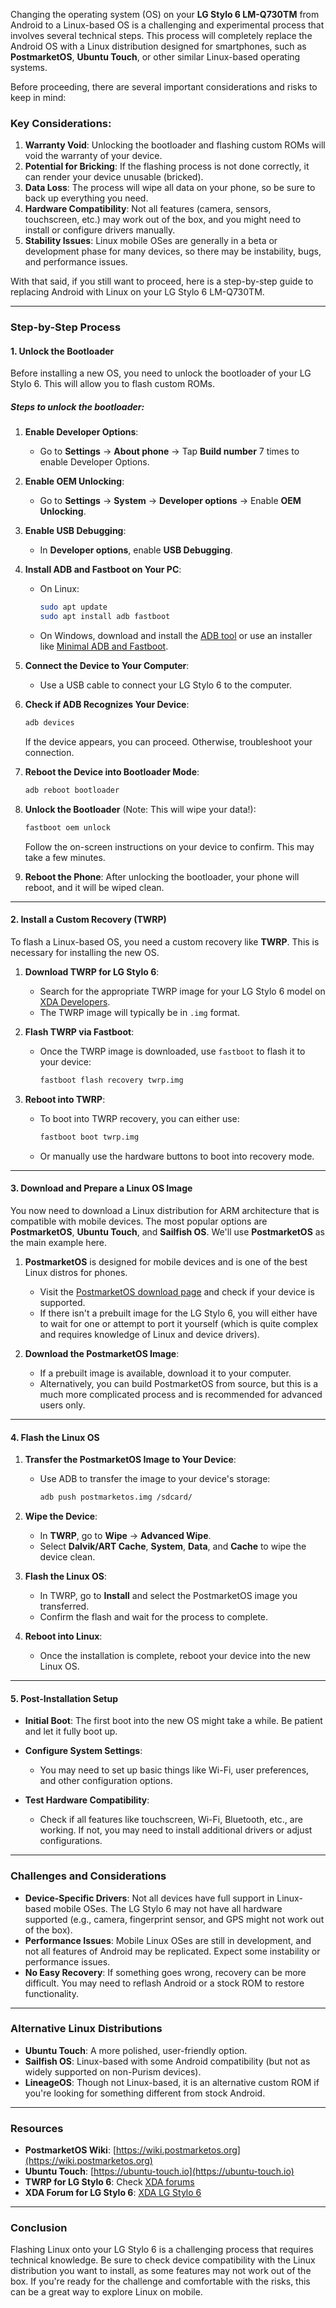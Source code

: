 Changing the operating system (OS) on your **LG Stylo 6 LM-Q730TM** from Android to a Linux-based OS is a challenging and experimental process that involves several technical steps. This process will completely replace the Android OS with a Linux distribution designed for smartphones, such as **PostmarketOS**, **Ubuntu Touch**, or other similar Linux-based operating systems.

Before proceeding, there are several important considerations and risks to keep in mind:

### **Key Considerations:**
1. **Warranty Void**: Unlocking the bootloader and flashing custom ROMs will void the warranty of your device.
2. **Potential for Bricking**: If the flashing process is not done correctly, it can render your device unusable (bricked).
3. **Data Loss**: The process will wipe all data on your phone, so be sure to back up everything you need.
4. **Hardware Compatibility**: Not all features (camera, sensors, touchscreen, etc.) may work out of the box, and you might need to install or configure drivers manually.
5. **Stability Issues**: Linux mobile OSes are generally in a beta or development phase for many devices, so there may be instability, bugs, and performance issues.

With that said, if you still want to proceed, here is a step-by-step guide to replacing Android with Linux on your LG Stylo 6 LM-Q730TM.

---

### **Step-by-Step Process**

#### **1. Unlock the Bootloader**
Before installing a new OS, you need to unlock the bootloader of your LG Stylo 6. This will allow you to flash custom ROMs.

##### Steps to unlock the bootloader:
1. **Enable Developer Options**:
   - Go to **Settings** → **About phone** → Tap **Build number** 7 times to enable Developer Options.

2. **Enable OEM Unlocking**:
   - Go to **Settings** → **System** → **Developer options** → Enable **OEM Unlocking**.

3. **Enable USB Debugging**:
   - In **Developer options**, enable **USB Debugging**.

4. **Install ADB and Fastboot on Your PC**:
   - On Linux:
     ```bash
     sudo apt update
     sudo apt install adb fastboot
     ```
   - On Windows, download and install the [ADB tool](https://developer.android.com/studio) or use an installer like [Minimal ADB and Fastboot](https://forum.xda-developers.com/showthread.php?t=2317790).

5. **Connect the Device to Your Computer**:
   - Use a USB cable to connect your LG Stylo 6 to the computer.

6. **Check if ADB Recognizes Your Device**:
   ```bash
   adb devices
   ```

   If the device appears, you can proceed. Otherwise, troubleshoot your connection.

7. **Reboot the Device into Bootloader Mode**:
   ```bash
   adb reboot bootloader
   ```

8. **Unlock the Bootloader** (Note: This will wipe your data!):
   ```bash
   fastboot oem unlock
   ```

   Follow the on-screen instructions on your device to confirm. This may take a few minutes.

9. **Reboot the Phone**:
   After unlocking the bootloader, your phone will reboot, and it will be wiped clean.

---

#### **2. Install a Custom Recovery (TWRP)**

To flash a Linux-based OS, you need a custom recovery like **TWRP**. This is necessary for installing the new OS.

1. **Download TWRP for LG Stylo 6**:
   - Search for the appropriate TWRP image for your LG Stylo 6 model on [XDA Developers](https://forum.xda-developers.com/).
   - The TWRP image will typically be in `.img` format.

2. **Flash TWRP via Fastboot**:
   - Once the TWRP image is downloaded, use `fastboot` to flash it to your device:
     ```bash
     fastboot flash recovery twrp.img
     ```

3. **Reboot into TWRP**:
   - To boot into TWRP recovery, you can either use:
     ```bash
     fastboot boot twrp.img
     ```
   - Or manually use the hardware buttons to boot into recovery mode.

---

#### **3. Download and Prepare a Linux OS Image**

You now need to download a Linux distribution for ARM architecture that is compatible with mobile devices. The most popular options are **PostmarketOS**, **Ubuntu Touch**, and **Sailfish OS**. We'll use **PostmarketOS** as the main example here.

1. **PostmarketOS** is designed for mobile devices and is one of the best Linux distros for phones.
   - Visit the [PostmarketOS download page](https://postmarketos.org) and check if your device is supported.
   - If there isn't a prebuilt image for the LG Stylo 6, you will either have to wait for one or attempt to port it yourself (which is quite complex and requires knowledge of Linux and device drivers).

2. **Download the PostmarketOS Image**:
   - If a prebuilt image is available, download it to your computer.
   - Alternatively, you can build PostmarketOS from source, but this is a much more complicated process and is recommended for advanced users only.

---

#### **4. Flash the Linux OS**

1. **Transfer the PostmarketOS Image to Your Device**:
   - Use ADB to transfer the image to your device's storage:
     ```bash
     adb push postmarketos.img /sdcard/
     ```

2. **Wipe the Device**:
   - In **TWRP**, go to **Wipe** → **Advanced Wipe**.
   - Select **Dalvik/ART Cache**, **System**, **Data**, and **Cache** to wipe the device clean.

3. **Flash the Linux OS**:
   - In TWRP, go to **Install** and select the PostmarketOS image you transferred.
   - Confirm the flash and wait for the process to complete.

4. **Reboot into Linux**:
   - Once the installation is complete, reboot your device into the new Linux OS.

---

#### **5. Post-Installation Setup**

- **Initial Boot**:
   The first boot into the new OS might take a while. Be patient and let it fully boot up.

- **Configure System Settings**:
   - You may need to set up basic things like Wi-Fi, user preferences, and other configuration options.

- **Test Hardware Compatibility**:
   - Check if all features like touchscreen, Wi-Fi, Bluetooth, etc., are working. If not, you may need to install additional drivers or adjust configurations.

---

### **Challenges and Considerations**

- **Device-Specific Drivers**: Not all devices have full support in Linux-based mobile OSes. The LG Stylo 6 may not have all hardware supported (e.g., camera, fingerprint sensor, and GPS might not work out of the box).
- **Performance Issues**: Mobile Linux OSes are still in development, and not all features of Android may be replicated. Expect some instability or performance issues.
- **No Easy Recovery**: If something goes wrong, recovery can be more difficult. You may need to reflash Android or a stock ROM to restore functionality.

---

### **Alternative Linux Distributions**
- **Ubuntu Touch**: A more polished, user-friendly option.
- **Sailfish OS**: Linux-based with some Android compatibility (but not as widely supported on non-Purism devices).
- **LineageOS**: Though not Linux-based, it is an alternative custom ROM if you're looking for something different from stock Android.

---

### **Resources**
- **PostmarketOS Wiki**: [https://wiki.postmarketos.org](https://wiki.postmarketos.org)
- **Ubuntu Touch**: [https://ubuntu-touch.io](https://ubuntu-touch.io)
- **TWRP for LG Stylo 6**: Check [XDA forums](https://forum.xda-developers.com/)
- **XDA Forum for LG Stylo 6**: [XDA LG Stylo 6](https://forum.xda-developers.com/)

---

### **Conclusion**
Flashing Linux onto your LG Stylo 6 is a challenging process that requires technical knowledge. Be sure to check device compatibility with the Linux distribution you want to install, as some features may not work out of the box. If you're ready for the challenge and comfortable with the risks, this can be a great way to explore Linux on mobile.